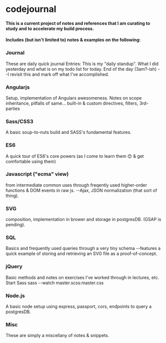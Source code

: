 # codejournal
#### This is a current project of notes and references that I am curating to study and to accelerate my build process.

#### Includes (but isn't limited to) notes & examples on the following:
### Journal
These are daily quick journal Entries: This is my "daily standup". What I did yesterday and what is on my todo list for today. End of the day (3am?-ish) --I revisit this and mark off what I've accomplished.
### Angularjs
Setup, implementation of Angulars awesomeness. Notes on scope inheritance, pitfalls of same... built-in & custom directives, filters, 3rd-parties
### Sass/CSS3
A basic soup-to-nuts build and SASS's fundamental features.
### ES6
A quick tour of ES6's core powers (as I come to learn them 😊 & get comfortable using them)
### Javascript ("ecma" view)
from intermediate common uses through freqently used higher-order functions & DOM events in raw js. --Ajax, JSON normalization (that sort of thing).
### SVG
composition, implementation in brower and storage in postgresDB. (GSAP is pending).
### SQL
Basics and frequently used queries through a very tiny schema
--features a quick example of storing and retrieving an SVG file as a proof-of-concept.
### jQuery
Basic methods and notes on exercises I've worked through in lectures, etc.
Start Sass
sass --watch master.scss:master.css
### Node.js
A basic node setup using express, passport, cors, endpoints to query a postgresDB.
### Misc
These are simply a miscellany of notes & snippets.
